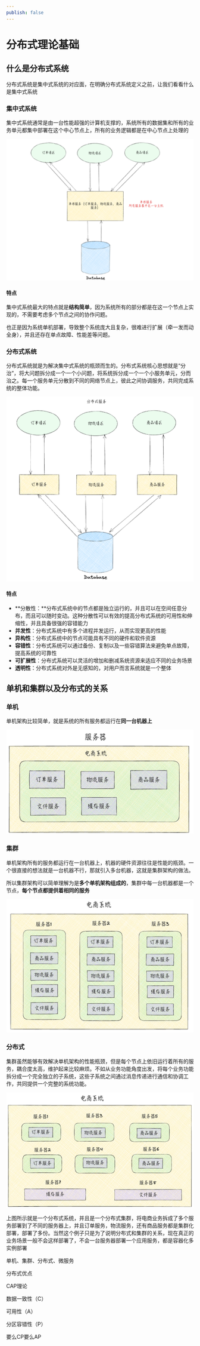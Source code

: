 ```yaml
---
publish: false
---
```


# 分布式理论基础

## 什么是分布式系统

分布式系统是集中式系统的对应面，在明确分布式系统定义之前，让我们看看什么是集中式系统

### 集中式系统

集中式系统通常是由一台性能超强的计算机支撑的，系统所有的数据集和所有的业务单元都集中部署在这个中心节点上，所有的业务逻辑都是在中心节点上处理的

![image-20240910191137362](https://raw.githubusercontent.com/lyydsheep/pic/main/202409101912496.png)

#### 特点

集中式系统最大的特点就是**结构简单**，因为系统所有的部分都是在这一个节点上实现的，不需要考虑多个节点之间的协作问题。

也正是因为系统单机部署，导致整个系统庞大且复杂，很难进行扩展（牵一发而动全身），并且还存在单点故障、性能差等问题。

### 分布式系统

分布式系统就是为解决集中式系统的瓶颈而生的。分布式系统核心思想就是“分治”，将大问题拆分成一个一个小问题，将系统拆分成一个一个小服务单元，分而治之。每一个服务单元分散到不同的网络节点上，彼此之间协调服务，共同完成系统的整体功能。

<img src="https://raw.githubusercontent.com/lyydsheep/pic/main/202409101929132.png" alt="image-20240910192903084" style="zoom: 67%;" />



#### 特点

- **分散性：**分布式系统中的节点都是独立运行的，并且可以在空间任意分布，而且可以随时变动。这种分散性可以有效的提高分布式系统的可用性和伸缩性，并且具备很强的容错能力
- **并发性**：分布式系统中有多个进程并发运行，从而实现更高的性能
- **异构性**：分布式系统中的节点可能具有不同的硬件和软件资源
- **容错性**：分布式系统可以通过备份、复制以及一些容错算法来避免单点故障，提高系统的可靠性
- **可扩展性**：分布式系统可以灵活的增加和删减系统资源来适应不同的业务场景
- **透明性**：分布式系统对外是无感知的，对用户而言系统就是一个整体

## 单机和集群以及分布式的关系

### 单机

单机架构比较简单，就是系统的所有服务都运行在**同一台机器上**

![image-20240917142802979](https://raw.githubusercontent.com/lyydsheep/pic/main/202409171428072.png)

### 集群

单机架构所有的服务都运行在一台机器上，机器的硬件资源往往是性能的瓶颈。一个很直接的想法就是一台机器不行，那就引入多台机器，这就是集群架构的做法。

所以集群架构可以简单理解为是**多个单机架构组成的**，集群中每一台机器都是一个节点，**每个节点都提供着相同的服务**

![image-20240917143354503](https://raw.githubusercontent.com/lyydsheep/pic/main/202409171433611.png)

### 分布式

集群虽然能够有效解决单机架构的性能瓶颈，但是每个节点上依旧运行着所有的服务，耦合度太高，维护起来比较麻烦。不如从业务功能角度出发，将每个业务功能拆分成一个完全独立的子系统，这些子系统之间通过消息传递进行通信和协调工作，共同提供一个完整的系统功能。

![image-20240917144228241](https://raw.githubusercontent.com/lyydsheep/pic/main/202409171442369.png)

上图所示就是一个分布式系统，并且是一个分布式集群，将电商业务拆成了多个服务部署到了不同的服务器上，并且订单服务，物流服务，还有商品服务都是集群化部署，部署了多份。当然这个例子只是为了说明分布式和集群的关系，现在真正的业务场景一般不会这样部署了，不会一台服务器部署一个应用服务，都是容器化多实例部署



单机、集群、分布式、微服务

分布式优点





CAP理论

数据一致性（C）

可用性（A）

分区容错性（P）



要么CP要么AP